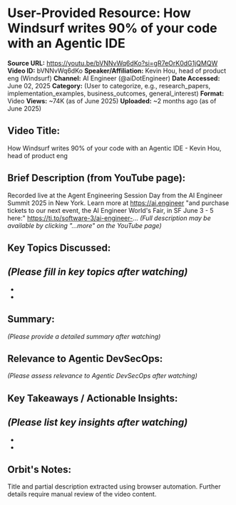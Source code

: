 # User-Provided Resource: How Windsurf writes 90% of your code with an Agentic IDE

**Source URL:** https://youtu.be/bVNNvWq6dKo?si=gR7eOrK0dG1jQMQW
**Video ID:** bVNNvWq6dKo
**Speaker/Affiliation:** Kevin Hou, head of product eng (Windsurf)
**Channel:** AI Engineer (@aiDotEngineer)
**Date Accessed:** June 02, 2025
**Category:** (User to categorize, e.g., research_papers, implementation_examples, business_outcomes, general_interest)
**Format:** Video
**Views:** ~74K (as of June 2025)
**Uploaded:** ~2 months ago (as of June 2025)

## Video Title:
How Windsurf writes 90% of your code with an Agentic IDE - Kevin Hou, head of product eng

## Brief Description (from YouTube page):
Recorded live at the Agent Engineering Session Day from the AI Engineer Summit 2025 in New York. Learn more at https://ai.engineer "and purchase tickets to our next event, the AI Engineer World's Fair, in SF June 3 - 5 here:" https://ti.to/software-3/ai-engineer-...
*(Full description may be available by clicking "...more" on the YouTube page)*

## Key Topics Discussed:
*(Please fill in key topics after watching)*
-   
-   
-   

## Summary:
*(Please provide a detailed summary after watching)*

## Relevance to Agentic DevSecOps:
*(Please assess relevance to Agentic DevSecOps after watching)*

## Key Takeaways / Actionable Insights:
*(Please list key insights after watching)*
-   
-   
-   

## Orbit's Notes:
Title and partial description extracted using browser automation. Further details require manual review of the video content.
